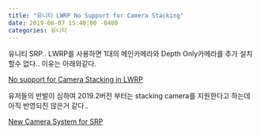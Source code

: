 ```yaml
---
title: "유니티 LWRP No Support for Camera Stacking"
date: 2019-06-07 15:40:00 -0400
categories: 유니티
---
```


유니티 SRP.. LWRP를 사용하면 1대의 메인카메라와 Depth Only카메라를 추가 설치할수 없다.. 이유는 아래와같다.

[No support for Camera Stacking in LWRP](https://drive.google.com/open?id=1GDePoHGMngJ-S0Da0Fi0Ky8jPxYkQD5AkVFnoxlknUY)

유저들의 반발이 심하여 2019.2버전 부터는 stacking camera를 지원한다고 하는데 아직 반영되진 않은거 같다..

[New Camera System for SRP](https://drive.google.com/file/d/1J8ChJIsAXdXdmOPtNF_FIqd9exYD0kql/view)
